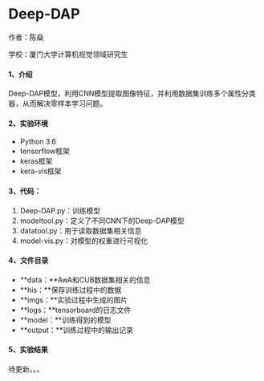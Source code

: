 # Deep-DAP

作者：陈燊

学校：厦门大学计算机视觉领域研究生

#### 1、介绍

Deep-DAP模型，利用CNN模型提取图像特征，并利用数据集训练多个属性分类器，从而解决零样本学习问题。

#### 2、实验环境

- Python 3.6
- tensorflow框架
- keras框架
- kera-vis框架

#### 3、代码：

1. Deep-DAP.py：训练模型
2. modeltool.py：定义了不同CNN下的Deep-DAP模型
3. datatool.py：用于读取数据集相关信息
4. model-vis.py：对模型的权重进行可视化

#### 4、文件目录

- **data：**AwA和CUB数据集相关的信息
- **his：**保存训练过程中的数据
- **imgs：**实验过程中生成的图片
- **logs：**tensorboard的日志文件
- **model：**训练得到的模型
- **output：**训练过程中的输出记录

#### 5、实验结果

待更新。。。

